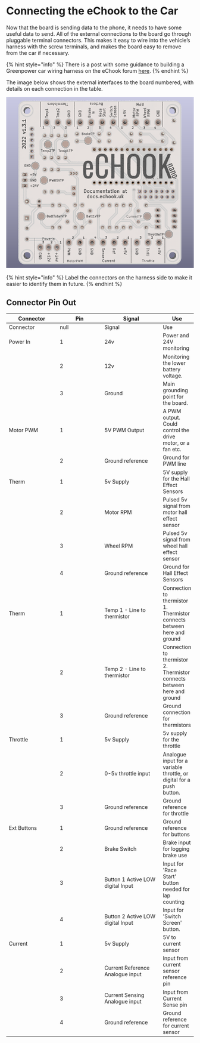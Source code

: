 # Connecting the eChook to the Car

Now that the board is sending data to the phone, it needs to have some useful data to send. All of the external connections to the board go through pluggable terminal connectors. This makes it easy to wire into the vehicle’s harness with the screw terminals, and makes the board easy to remove from the car if necessary.

{% hint style="info" %}
There is a post with some guidance to building a Greenpower car wiring harness on the eChook forum [here](http://echook.boards.net/thread/26).
{% endhint %}

The image below shows the external interfaces to the board numbered, with details on each connection in the table.&#x20;

![eChook nano v1.3.1 Board Bottom View with connector pinouts](<../.gitbook/assets/image (12).png>)

{% hint style="info" %}
&#x20;Label the connectors on the harness side to make it easier to identify them in future.
{% endhint %}

## Connector Pin Out

<table data-header-hidden><thead><tr><th width="150">Connector</th><th width="150" data-type="number">Pin</th><th width="183.25880551301682">Signal</th><th>Use</th></tr></thead><tbody><tr><td>Connector</td><td>null</td><td>Signal</td><td>Use</td></tr><tr><td>Power In</td><td>1</td><td>24v</td><td>Power and 24V monitoring</td></tr><tr><td></td><td>2</td><td>12v</td><td>Monitoring the lower battery voltage. </td></tr><tr><td></td><td>3</td><td>Ground</td><td>Main grounding point for the board.</td></tr><tr><td>Motor PWM</td><td>1</td><td>5V PWM Output</td><td>A PWM output. Could control the drive motor, or a fan etc.</td></tr><tr><td></td><td>2</td><td>Ground reference</td><td>Ground for PWM line</td></tr><tr><td>Therm</td><td>1</td><td>5v Supply</td><td>5V supply for the Hall Effect Sensors</td></tr><tr><td></td><td>2</td><td>Motor RPM </td><td>Pulsed 5v signal from motor hall effect sensor</td></tr><tr><td></td><td>3</td><td>Wheel RPM</td><td>Pulsed 5v signal from wheel hall effect sensor</td></tr><tr><td></td><td>4</td><td>Ground reference</td><td>Ground for Hall Effect Sensors</td></tr><tr><td>Therm</td><td>1</td><td>Temp 1 - Line to thermistor</td><td>Connection to thermistor 1. Thermistor connects between here and ground</td></tr><tr><td></td><td>2</td><td>Temp 2 - Line to thermistor</td><td>Connection to thermistor 2. Thermistor connects between here and ground</td></tr><tr><td></td><td>3</td><td>Ground reference</td><td>Ground connection for thermistors</td></tr><tr><td>Throttle</td><td>1</td><td>5v Supply</td><td>5v supply for the throttle</td></tr><tr><td></td><td>2</td><td>0-5v throttle input</td><td>Analogue input for a variable throttle, or digital for a push button.</td></tr><tr><td></td><td>3</td><td>Ground reference</td><td>Ground reference for throttle</td></tr><tr><td>Ext Buttons</td><td>1</td><td>Ground reference</td><td>Ground reference for buttons</td></tr><tr><td></td><td>2</td><td>Brake Switch</td><td>Brake input for logging brake use</td></tr><tr><td></td><td>3</td><td>Button 1 Active LOW digital Input</td><td>Input for 'Race Start' button needed for lap counting</td></tr><tr><td></td><td>4</td><td>Button 2 Active LOW digital Input</td><td>Input for 'Switch Screen' button.</td></tr><tr><td>Current</td><td>1</td><td>5v Supply</td><td>5V to current sensor</td></tr><tr><td></td><td>2</td><td>Current Reference Analogue input</td><td>Input from current sensor reference pin</td></tr><tr><td></td><td>3</td><td>Current Sensing Analogue input</td><td>Input from Current Sense pin</td></tr><tr><td></td><td>4</td><td>Ground reference</td><td>Ground reference for current sensor</td></tr></tbody></table>
